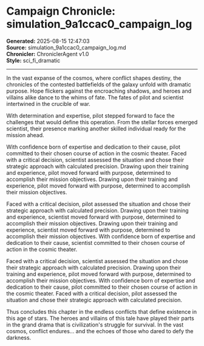 # Campaign Chronicle: simulation_9a1ccac0_campaign_log

**Generated:** 2025-08-15 12:47:03  
**Source:** simulation_9a1ccac0_campaign_log.md  
**Chronicler:** ChroniclerAgent v1.0  
**Style:** sci_fi_dramatic  

---

In the vast expanse of the cosmos, where conflict shapes destiny, the chronicles of the contested battlefields of the galaxy unfold with dramatic purpose. Hope flickers against the encroaching shadows, and heroes and villains alike dance to the whims of fate. The fates of pilot and scientist intertwined in the crucible of war.

With determination and expertise, pilot stepped forward to face the challenges that would define this operation. From the stellar forces emerged scientist, their presence marking another skilled individual ready for the mission ahead. 

With confidence born of expertise and dedication to their cause, pilot committed to their chosen course of action in the cosmic theater. Faced with a critical decision, scientist assessed the situation and chose their strategic approach with calculated precision. Drawing upon their training and experience, pilot moved forward with purpose, determined to accomplish their mission objectives. Drawing upon their training and experience, pilot moved forward with purpose, determined to accomplish their mission objectives. 

Faced with a critical decision, pilot assessed the situation and chose their strategic approach with calculated precision. Drawing upon their training and experience, scientist moved forward with purpose, determined to accomplish their mission objectives. Drawing upon their training and experience, scientist moved forward with purpose, determined to accomplish their mission objectives. With confidence born of expertise and dedication to their cause, scientist committed to their chosen course of action in the cosmic theater. 

Faced with a critical decision, scientist assessed the situation and chose their strategic approach with calculated precision. Drawing upon their training and experience, pilot moved forward with purpose, determined to accomplish their mission objectives. With confidence born of expertise and dedication to their cause, pilot committed to their chosen course of action in the cosmic theater. Faced with a critical decision, pilot assessed the situation and chose their strategic approach with calculated precision.

Thus concludes this chapter in the endless conflicts that define existence in this age of stars. The heroes and villains of this tale have played their parts in the grand drama that is civilization's struggle for survival. In the vast cosmos, conflict endures... and the echoes of those who dared to defy the darkness.